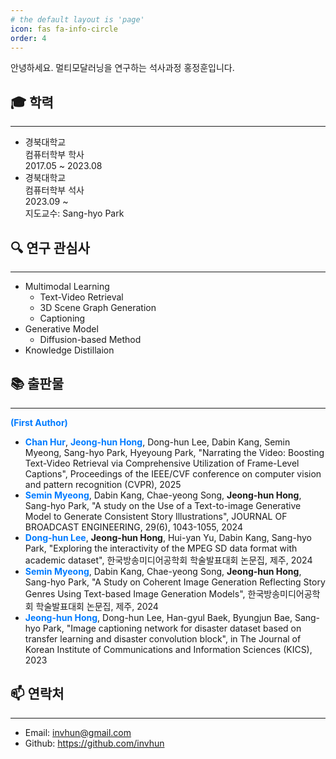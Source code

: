```yaml
---
# the default layout is 'page'
icon: fas fa-info-circle
order: 4
---
```


안녕하세요. 멀티모달러닝을 연구하는 석사과정 홍정훈입니다.

## 🎓 학력
* * *
- 경북대학교<br>
  컴퓨터학부 학사<br>
  2017.05 ~ 2023.08
- 경북대학교<br>
  컴퓨터학부 석사<br>
  2023.09 ~   
  지도교수: Sang-hyo Park

## 🔍 연구 관심사
* * *
- Multimodal Learning
  - Text-Video Retrieval
  - 3D Scene Graph Generation
  - Captioning
- Generative Model
  - Diffusion-based Method
- Knowledge Distillaion

## 📚 출판물
* * *
<span style="color: #007BFF; font-weight: bold;">(First Author)</span>
- <span style="color: #007BFF; font-weight: bold;">Chan Hur</span>, <span style="color: #007BFF; font-weight: bold;">Jeong-hun Hong</span>, Dong-hun Lee, Dabin Kang, Semin Myeong, Sang-hyo Park, Hyeyoung Park, "Narrating the Video: Boosting Text-Video Retrieval via Comprehensive Utilization of Frame-Level Captions", Proceedings of the IEEE/CVF conference on computer vision and pattern recognition (CVPR),  2025
- <span style="color: #007BFF; font-weight: bold;">Semin Myeong</span>, Dabin Kang, Chae-yeong Song, **Jeong-hun Hong**, Sang-hyo Park, "A study on the Use of a Text-to-image Generative Model to Generate Consistent Story Illustrations", JOURNAL OF BROADCAST ENGINEERING, 29(6), 1043-1055, 2024
- <span style="color: #007BFF; font-weight: bold;">Dong-hun Lee</span>, **Jeong-hun Hong**, Hui-yan Yu, Dabin Kang, Sang-hyo Park, "Exploring the interactivity of the MPEG SD data format with academic dataset", 한국방송미디어공학회 학술발표대회 논문집, 제주, 2024
- <span style="color: #007BFF; font-weight: bold;">Semin Myeong</span>, Dabin Kang, Chae-yeong Song, **Jeong-hun Hong**, Sang-hyo Park, "A Study on Coherent Image Generation Reflecting Story Genres Using Text-based Image Generation Models", 한국방송미디어공학회 학술발표대회 논문집, 제주, 2024
- <span style="color: #007BFF; font-weight: bold;">Jeong-hun Hong</span>, Dong-hun Lee, Han-gyul Baek, Byungjun Bae, Sang-hyo Park, "Image captioning network for disaster dataset based on transfer learning and disaster convolution block", in The Journal of Korean Institute of Communications and Information Sciences (KICS), 2023 

## 📫 연락처
* * *
- Email: invhun@gmail.com
- Github: https://github.com/invhun